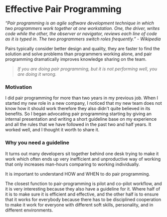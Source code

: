 # Effective Pair Programming

_“Pair programming is an agile software development technique in which two programmers work together at one workstation. One, the driver, writes code while the other, the observer or navigator, reviews each line of code as it is typed in. The two programmers switch roles frequently.” - Wikipedia_

Pairs typically consider better design and quality, they are faster to find the solution and solve problems than programmers working alone, and pair programming dramatically improves knowledge sharing on the team.

> _If you are doing pair programming, but it is not performing well, you are doing it wrong._

### Motivation

I did pair programming for more than two years in my previous job. When I started my new role in a new company, I noticed that my new team does not know how it should work therefore they also didn't quite believed in its benefits. So I began advocating pair programming starting by giving an internal presentation and writing a short guideline base on my experience and all the rules that we have followed in the past two and half years. It worked well, and I thought it worth to share it.

### Why you need a guideline

It turns out many developers sit together behind one desk trying to make it work which often ends up very inefficient and unproductive way of working that only increases man-hours comparing to working individually.

It is important to understand HOW and WHEN to do pair programming.

The closest function to pair-programming is pilot and co-pilot workflow, and it is very interesting because they also have a guideline for it. Where half of it is to make sure it is efficient and effective, and the other half is to ensure that it works for everybody because there has to be disciplined cooperation to make it work for everyone with different soft skills, personality, and in different environments.
